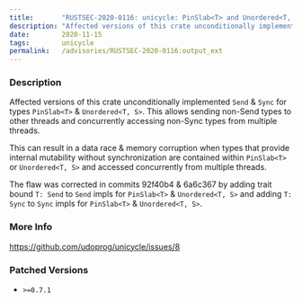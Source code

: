 ```yaml
---
title:       "RUSTSEC-2020-0116: unicycle: PinSlab<T> and Unordered<T, S> need bounds on their Send/Sync traits"
description: "Affected versions of this crate unconditionally implemented Send  Sync for types PinSlabT  UnorderedT, S. This allows sending nonSend types to other threads and concurrently accessing nonSync types from multiple threads. This can result in a data race  memory corruption when types that provide internal mutability without synchronization are contained within PinSlabT or UnorderedT, S and accessed concurrently from multiple threads. The flaw was corrected in commits 92f40b4  6a6c367 by adding trait bound T Send to Send impls for PinSlabT  UnorderedT, S and adding T Sync to Sync impls for PinSlabT  UnorderedT, S."
date:        2020-11-15
tags:        unicycle
permalink:   /advisories/RUSTSEC-2020-0116:output_ext
---
```


### Description

Affected versions of this crate unconditionally implemented `Send` & `Sync` for types `PinSlab<T>` & `Unordered<T, S>`. This allows sending non-Send types to other threads and concurrently accessing non-Sync types from multiple threads.

This can result in a data race & memory corruption when types that provide internal mutability without synchronization are contained within `PinSlab<T>` or `Unordered<T, S>` and accessed concurrently from multiple threads.

The flaw was corrected in commits 92f40b4 & 6a6c367 by adding trait bound `T: Send` to `Send` impls for `PinSlab<T>` & `Unordered<T, S>` and adding `T: Sync` to `Sync` impls for `PinSlab<T>` & `Unordered<T, S>`.

### More Info

<https://github.com/udoprog/unicycle/issues/8>

### Patched Versions

- `>=0.7.1`


